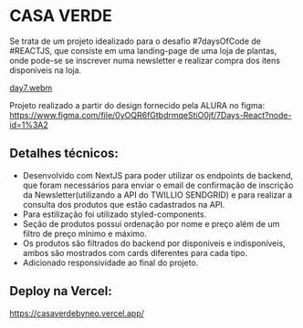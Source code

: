# CASA VERDE 
Se trata de um projeto idealizado para o desafio #7daysOfCode de #REACTJS, que consiste em uma landing-page de uma loja de plantas, onde pode-se se inscrever numa newsletter e realizar compra dos itens disponíveis na loja.<br>

[day7.webm](https://user-images.githubusercontent.com/16579699/182494907-45cf6499-8064-44ac-be31-66e3d961e592.webm)

Projeto realizado a partir do design fornecido pela ALURA no figma:<br>
https://www.figma.com/file/0yOQR6fGtbdrmqeStiO0jf/7Days-React?node-id=1%3A2
<br>

## Detalhes técnicos:

- Desenvolvido com NextJS para poder utilizar os endpoints de backend, que foram necessários para enviar o email de confirmação de inscrição da Newsletter(utilizando a API do TWILLIO SENDGRID) e para realizar a consulta dos produtos que estão cadastrados na API.
- Para estilização foi utilizado styled-components.
- Seção de produtos possui ordenação por nome e preço além de um filtro de preço mínimo e máximo.
- Os produtos são filtrados do backend por disponíveis e indisponíveis, ambos são mostrados com cards diferentes para cada tipo.
- Adicionado responsividade ao final do projeto.

## Deploy na Vercel:
https://casaverdebyneo.vercel.app/



